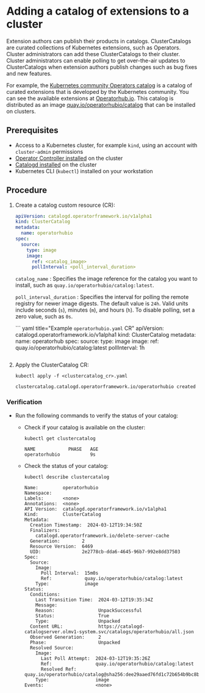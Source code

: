# Adding a catalog of extensions to a cluster

Extension authors can publish their products in catalogs.
ClusterCatalogs are curated collections of Kubernetes extensions, such as Operators.
Cluster administrators can add these ClusterCatalogs to their cluster.
Cluster administrators can enable polling to get over-the-air updates to ClusterCatalogs when extension authors publish changes such as bug fixes and new features.

For example, the [Kubernetes community Operators catalog](https://github.com/k8s-operatorhub/community-operators) is a catalog of curated extensions that is developed by the Kubernetes community.
You can see the available extensions at [Operatorhub.io](https://operatorhub.io).
This catalog is distributed as an image [quay.io/operatorhubio/catalog](https://quay.io/repository/operatorhubio/catalog?tag=latest&tab=tags) that can be installed on clusters.

## Prerequisites

* Access to a Kubernetes cluster, for example `kind`, using an account with `cluster-admin` permissions
* [Operator Controller installed](https://github.com/operator-framework/operator-controller/releases) on the cluster
* [Catalogd installed](https://github.com/operator-framework/catalogd/releases/) on the cluster
* Kubernetes CLI (`kubectl`) installed on your workstation

## Procedure

1. Create a catalog custom resource (CR):

    ``` yaml title="clustercatalog_cr.yaml"
    apiVersion: catalogd.operatorframework.io/v1alpha1
    kind: ClusterCatalog
    metadata:
      name: operatorhubio
    spec:
      source:
        type: image
        image:
          ref: <catalog_image>
          pollInterval: <poll_interval_duration>
    ```

    `catalog_name`
    :   Specifies the image reference for the catalog you want to install, such as `quay.io/operatorhubio/catalog:latest`.

    `poll_interval_duration`
    :   Specifies the interval for polling the remote registry for newer image digests.
            The default value is `24h`.
            Valid units include seconds (`s`), minutes (`m`), and hours (`h`).
            To disable polling, set a zero value, such as `0s`.

    ``` yaml title="Example `operatorhubio.yaml` CR"
    apiVersion: catalogd.operatorframework.io/v1alpha1
    kind: ClusterCatalog
    metadata:
      name: operatorhub
    spec:
      source:
        type: image
        image:
          ref: quay.io/operatorhubio/catalog:latest
          pollInterval: 1h
    ```

2. Apply the ClusterCatalog CR:

    ``` terminal
    kubectl apply -f <clustercatalog_cr>.yaml
    ```

    ``` text title="Example output"
    clustercatalog.catalogd.operatorframework.io/operatorhubio created
    ```

### Verification

* Run the following commands to verify the status of your catalog:

    * Check if your catalog is available on the cluster:

        ``` terminal
        kubectl get clustercatalog
        ```

        ``` terminal title="Example output"
        NAME            PHASE   AGE
        operatorhubio           9s
        ```

    * Check the status of your catalog:

        ``` terminal
        kubectl describe clustercatalog
        ```

        ``` terminal title="Example output"
        Name:         operatorhubio
        Namespace:
        Labels:       <none>
        Annotations:  <none>
        API Version:  catalogd.operatorframework.io/v1alpha1
        Kind:         ClusterCatalog
        Metadata:
          Creation Timestamp:  2024-03-12T19:34:50Z
          Finalizers:
            catalogd.operatorframework.io/delete-server-cache
          Generation:        2
          Resource Version:  6469
          UID:               2e2778cb-dda6-4645-96b7-992e8dd37503
        Spec:
          Source:
            Image:
              Poll Interval:  15m0s
              Ref:            quay.io/operatorhubio/catalog:latest
            Type:             image
        Status:
          Conditions:
            Last Transition Time:  2024-03-12T19:35:34Z
            Message:
            Reason:                UnpackSuccessful
            Status:                True
            Type:                  Unpacked
          Content URL:             https://catalogd-catalogserver.olmv1-system.svc/catalogs/operatorhubio/all.json
          Observed Generation:     2
          Phase:                   Unpacked
          Resolved Source:
            Image:
              Last Poll Attempt:  2024-03-12T19:35:26Z
              Ref:                quay.io/operatorhubio/catalog:latest
              Resolved Ref:       quay.io/operatorhubio/catalog@sha256:dee29aaed76fd1c72b654b9bc8bebc4b48b34fd8d41ece880524dc0c3c1c55ec
            Type:                 image
        Events:                   <none>
        ```
